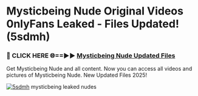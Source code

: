 # Mysticbeing Nude Original Videos 0nlyFans Leaked - Files Updated! (5sdmh)

<h3>🔴 CLICK HERE 🌐==►► <a href="https://tinyurl.com/4mcuefdz" rel="nofollow">Mysticbeing Nude Updated Files</a></h3>

Get Mysticbeing Nude and all content. Now you can access all videos and pictures of Mysticbeing Nude. New Updated Files 2025!

[![5sdmh](https://i.imgur.com/StAQSOY.gif)](https://tinyurl.com/4mcuefdz)
mysticbeing leaked nudes